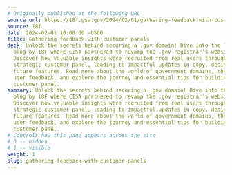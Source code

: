 ```yaml
---
# Originally published at the following URL
source_url: https://18f.gsa.gov/2024/02/01/gathering-feedback-with-customer-panels/
source: 18f
date: 2024-02-01 10:00:00 -0500
title: Gathering feedback with customer panels
deck: Unlock the secrets behind securing a .gov domain! Dive into the latest
  blog by 18F where CISA partnered to revamp the .gov registrar’s website.
  Discover how valuable insights were recruited from real users through a
  strategic customer panel, leading to impactful updates in copy, design, and
  future features. Read more about the world of government domains, the power of
  user feedback, and explore the journey and essential tips for building a
  customer panel.
summary: Unlock the secrets behind securing a .gov domain! Dive into the latest
  blog by 18F where CISA partnered to revamp the .gov registrar’s website.
  Discover how valuable insights were recruited from real users through a
  strategic customer panel, leading to impactful updates in copy, design, and
  future features. Read more about the world of government domains, the power of
  user feedback, and explore the journey and essential tips for building a
  customer panel.
# Controls how this page appears across the site
# 0 -- hidden
# 1 -- visible
weight: 1
slug: gathering-feedback-with-customer-panels
---
```

